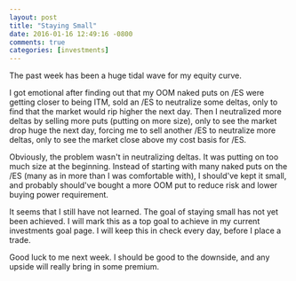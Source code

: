 ```yaml
---
layout: post
title: "Staying Small"
date: 2016-01-16 12:49:16 -0800
comments: true
categories: [investments]
---
```


The past week has been a huge tidal wave for my equity curve. 

I got emotional after finding out that my OOM naked puts on /ES were getting closer to being ITM, sold an /ES to neutralize some deltas, only to find that the market would rip higher the next day. Then I neutralized more deltas by selling more puts (putting on more size), only to see the market drop huge the next day, forcing me to sell another /ES to neutralize more deltas, only to see the market close above my cost basis for /ES.

Obviously, the problem wasn't in neutralizing deltas. It was putting on too much size at the beginning. Instead of starting with many naked puts on the /ES (many as in more than I was comfortable with), I should've kept it small, and probably should've bought a more OOM put to reduce risk and lower buying power requirement. 

It seems that I still have not learned. The goal of staying small has not yet been achieved. I will mark this as a top goal to achieve in my current investments goal page. I will keep this in check every day, before I place a trade.

Good luck to me next week. I should be good to the downside, and any upside will really bring in some premium.